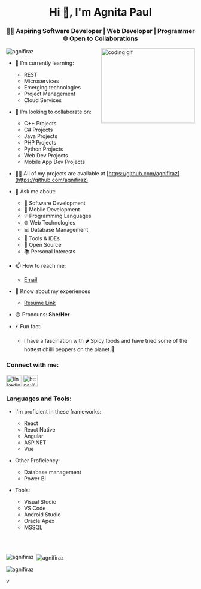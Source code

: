 <h1 align="center">Hi 👋, I'm Agnita Paul</h1>
<h3 align="center">👨‍💻 Aspiring Software Developer | Web Developer | Programmer 🌐 Open to Collaborations</h3>

<img align="right" alt="coding glf" width="250" height="200" src="https://media.tenor.com/PP9v7VIs6R4AAAAd/scaler-create-impact.gif">
<p align="left"> <img src="https://komarev.com/ghpvc/?username=agnifiraz&label=Profile%20views&color=0e75b6&style=flat" alt="agnifiraz" /> </p>

- 🌱 I’m currently learning:
  - REST
  - Microservices
  - Emerging technologies
  - Project Management
  - Cloud Services

- 👯 I’m looking to collaborate on:
  - C++ Projects
  - C# Projects
  - Java Projects
  - PHP Projects
  - Python Projects
  - Web Dev Projects
  - Mobile App Dev Projects

- 👨‍💻 All of my projects are available at [https://github.com/agnifiraz](https://github.com/agnifiraz)

- 💬 Ask me about:
  - 🚀 Software Development
  - 📱 Mobile Development
  - 💡 Programming Languages
  - 🌐 Web Technologies
  - 📊 Database Management
  - 🔧 Tools & IDEs
  - 🌟 Open Source
  - 📚 Personal Interests

- 📫 How to reach me:
  - [Email](mailto:agnifiraz@gmail.com)

- 📄 Know about my experiences
  - [Resume Link](https://drive.google.com/file/d/1Hr0ICydqz-qAvWNfqwLxdcFhsO5DLBhW/view?usp=sharing)

- 😄 Pronouns: **She/Her**

- ⚡ Fun fact:
  - I have a fascination with 🌶️ Spicy foods and have tried some of the hottest chilli peppers on the planet.🥵

<h3 align="left">Connect with me:</h3>
<p align="left">
<a href="https://linkedin.com/in/agnifiraz/" target="blank"><img align="center" src="https://raw.githubusercontent.com/rahuldkjain/github-profile-readme-generator/master/src/images/icons/Social/linked-in-alt.svg" alt="linkedin.com/in/agnifiraz/" height="30" width="40" /></a>
<a href="https://www.hackerrank.com/agnifiraz" target="blank"><img align="center" src="https://raw.githubusercontent.com/rahuldkjain/github-profile-readme-generator/master/src/images/icons/Social/hackerrank.svg" alt="https://www.hackerrank.com/agnifiraz" height="30" width="40" /></a>
</p>

<h3 align="left">Languages and Tools:</h3>
<p align="left"> </p>

-  I'm proficient in these frameworks:
   - React
   - React Native
   - Angular
   - ASP.NET
   - Vue
     
-  Other Proficiency:
   - Database management
   - Power BI

-  Tools:
   - Visual Studio
   - VS Code
   - Android Studio
   - Oracle Apex
   - MSSQL
<br/>
<br/>
<p><img align="left" src="https://github-readme-stats.vercel.app/api/top-langs?username=agnifiraz&show_icons=true&locale=en&layout=compact" alt="agnifiraz" /></p>

<p>&nbsp;<img align="center" src="https://github-readme-stats.vercel.app/api?username=agnifiraz&show_icons=true&locale=en" alt="agnifiraz" /></p>

<p><img align="center" src="https://github-readme-streak-stats.herokuapp.com/?user=agnifiraz&" alt="agnifiraz" /></p>v
